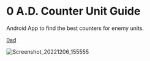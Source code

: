 # 0 A.D. Counter Unit Guide

Android App to find the best counters for enemy units.


[0ad](https://play0ad.com/)

![Screenshot_20221206_155555](https://user-images.githubusercontent.com/5634759/205945926-539dd64f-b610-4d0e-9c63-387e0523cdf3.jpg)

